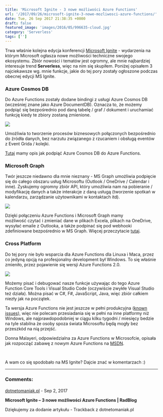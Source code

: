 ```yaml
---
title: 'Microsoft Ignite - 3 nowe możliwości Azure Functions'
url: '/2017/09/26/microsoft-ignite-3-nowe-mozliwosci-azure-functions/'
date: Tue, 26 Sep 2017 21:38:35 +0000
draft: false
featured_image: 'images/2016/05/996635-cloud.jpg'
category: 'Serverless'
tags: ['']
---
```


Trwa właśnie kolejna edycja konferencji [Microsoft Ignite](https://www.microsoft.com/en-us/ignite/default.aspx) - wydarzenia na którym Microsoft ogłasza nowe możliwości techniczne swojego ekosystemu. Zbiór nowości i tematów jest ogromny, ale mnie najbardziej interesuje trend **Serverless**, więc na nim się skupiłem. Poniżej opisałem 3 najciekawsze wg. mnie funkcje, jakie do tej pory zostały ogłoszone podczas obecnej edycji MS Ignite.

### Azure Cosmos DB

Do Azure Functions zostały dodane bindingi z usługi Azure Cosmos DB (wcześniej znane jako Azure DocumentDB). Oznacza to, że możemy podpiąć się bezpośrednio pod daną tabelę / graf / dokument i uruchamiać funkcję kiedy te zbiory zostaną zmienione.

![](/images/2017/09/46e71098-271d-454f-9df5-6feb42f02c4a.png)

Umożliwia to tworzenie procesów biznesowych połączonych bezpośrednio do źródła danych, bez narzutu związanego z rzucaniem i obsługą eventów z Event Grida / kolejki.

[Tutaj](https://docs.microsoft.com/en-us/azure/azure-functions/functions-create-cosmos-db-triggered-function) mamy opis jak podpiąć Azure Cosmos DB do Azure Functions.

### **Microsoft Graph**

Twór jeszcze niedawno dla mnie nieznany - MS Graph umożliwia podpięcie się do całego obszaru usług Microsoftu (Outlook / OneDrive / Calendar i inne). Zyskujemy ogromny zbiór API, który umożliwia nam na pobieranie / modyfikację danych a także interakcje z daną usługą (tworzenie spotkań w kalendarzu, zarządzanie użytownikami w kontaktach itd).

![](/images/2017/09/microsoft_graph.png)

Dzięki połączeniu Azure Functions i Microsoft Graph mamy możliwość czytać i zmieniać dane w plikach Excela, plikach na OneDrive, wysyłać emaile z Outlooka, a także podpinać się pod webhooki zdefiniowane bezpośrednio w MS Graph. Więcej przeczytacie [tutaj](https://docs.microsoft.com/pl-pl/azure/azure-functions/functions-bindings-microsoft-graph).

### Cross Platform

Do tej pory nie było wsparcia dla Azure Functions dla Linuxa i Maca, przez co jedyną opcją na profesjonalny development był Windows. To się właśnie zmieniło, przez pojawienie się wersji Azure Functions 2.0.

![](/images/2017/09/891e92c1-b595-4733-9d9c-33db6d422153.gif)

Możemy pisać i debugować nasze funkcje używając do tego Azure Function Core Tools i Visual Studio Code (oczywiście zwykłe Visual Studio też działa). Można pisać w C#, F#, JavaScript, Java, więc zbiór całkiem niezły jak na początek.

Ta wersja Azure Functions nie jest jeszcze w pełni produkcyjna ([known issues](https://github.com/Azure/azure-webjobs-sdk-script/wiki/Azure-Functions-runtime-2.0-known-issues)), więc nie polecam przesiadania się w pełni na inne platformy niż Windows, ale najprawdopodobniej w ciągu kilku tygodni / miesięcy bedzie na tyle stabilna że osoby spoza świata Microsoftu będą mogły bez przeszkód na nią przejść.

Donna Malayeri, odpowiedzialna za Azure Functions w Microsofcie, opisała jak rozpocząć zabawę z nowym Azure Functions na [MSDN](https://blogs.msdn.microsoft.com/appserviceteam/2017/09/25/develop-azure-functions-on-any-platform/).

 

A wam co się spodobało na MS Ignite? Dajcie znać w komentarzach :)

---
### Comments:
#### 
[dotnetomaniak.pl](https://dotnetomaniak.pl/Microsoft-Ignite-3-nowe-mozliwosci-Azure-Functions-RadBlog "") - <time datetime="2017-09-26 22:51:06">Sep 2, 2017</time>

**Microsoft Ignite – 3 nowe możliwości Azure Functions | RadBlog**

Dziękujemy za dodanie artykułu - Trackback z dotnetomaniak.pl
